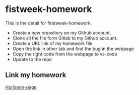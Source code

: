 # fistweek-homework

This is the detail for firstweek-homework.

* Create a new repository on my Github account.
* Clone all the file form Gitlab to my Github account.
* Create a URL link of my homework file
* Open the link in other tab and find the bug in the webpage
* Copy the right code from the webpage to vs-code 
* Update to the repo

## Link my homework

[Horiseon-page](https://elsa5152.github.io/fistweek-homework/#search-engine-optimization)